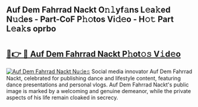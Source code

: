 ## Auf Dem Fahrrad Nackt O𝚗𝚕yf𝚊ns L𝚎a𝚔ed N𝚞𝚍es - Part-CoF P𝚑𝚘tos Vi𝚍𝚎o - H𝚘𝚝 Part L𝚎a𝚔s oprbo

# <h2><a href="http://kfbawub.oniu.top/?m=Auf+Dem+Fahrrad+Nackt">🔗👉 🔴 Auf Dem Fahrrad Nackt P𝚑ot𝚘𝚜 V𝚒d𝚎o</a></h2>

[![Auf Dem Fahrrad Nackt Nu𝚍e𝚜](https://i.imgur.com/0qMVB7G.gif)](http://kfbawub.oniu.top/?m=Auf+Dem+Fahrrad+Nackt)
Social media innovator Auf Dem Fahrrad Nackt, celebrated for publishing dance and lifestyle content, featuring dance presentations and personal vlogs. Auf Dem Fahrrad Nackt's public image is marked by a welcoming and genuine demeanor, while the private aspects of his life remain cloaked in secrecy.  
